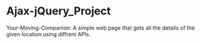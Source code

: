 # Ajax-jQuery_Project
Your-Moving-Companion: A simple web page that gets all the details of the given location using diffrent APIs.
